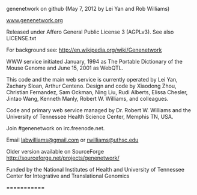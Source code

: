 genenetwork on github  (May 7, 2012 by Lei Yan and Rob Williams)

www.genenetwork.org 

Released under Affero General Public License 3 (AGPLv3). See also
LICENSE.txt

For background see: http://en.wikipedia.org/wiki/Genenetwork

WWW service initiated January, 1994 as The Portable Dictionary of the Mouse Genome and 
June 15, 2001 as WebQTL. 

This code and the main web service is currently operated by Lei Yan, Zachary Sloan, 
Arthur Centeno. Design and code by Xiaodong Zhou, Christian Fernandez, Sam Ockman, Ning Liu, Rudi Alberts, 
Elissa Chesler, Jintao Wang, Kenneth Manly, Robert W. Williams, and colleagues.

Code and primary web service managed by Dr. Robert W. Williams and the University of Tennessee Health Science Center,
Memphis TN, USA. 

Join #genenetwork on irc.freenode.net.

Email labwilliams@gmail.com or rwilliams@uthsc.edu

Older version available on SourceForge  http://sourceforge.net/projects/genenetwork/

Funded by the National Institutes of Health and
University of Tennessee Center for Integrative and Translational Genomics


===========
